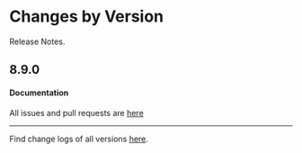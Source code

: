 Changes by Version
==================
Release Notes.

8.9.0
------------------



#### Documentation

All issues and pull requests are [here](https://github.com/apache/skywalking/milestone/99?closed=1)

------------------
Find change logs of all versions [here](changes).
